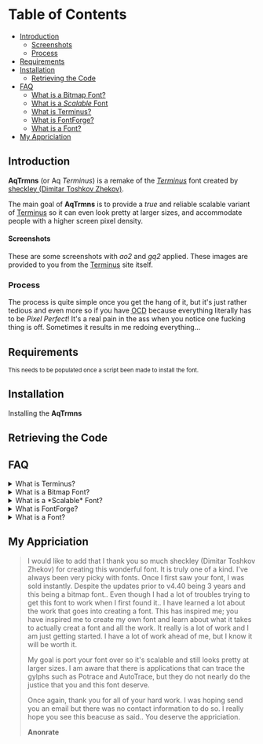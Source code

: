 # Table of Contents
- [Introduction](#introduction)
    - [Screenshots](#screenshots)
  - [Process](#process)
- [Requirements](#requirements)
- [Installation](#installation)
  - [Retrieving the Code](#tetrieving-the-code)
- [FAQ](#faq)
  - [What is a Bitmap Font?](#what-is-a-bitmap-font?)
  - [What is a *Scalable* Font](#what-is-a-scalable-font?)
  - [What is Terminus?](#what-is-terminus?)
  - [What is FontForge?](#what-is-font-forge?)
  - [What is a Font?](#what-is-a-font?)
- [My Appriciation](#icantspell)

## Introduction
**AqTrmns** (or Aq *Terminus*) is a remake of the *[Terminus][terminussite]* font created by [sheckley (Dimitar Toshkov Zhekov)][sheckley].

The main goal of **AqTrmns** is to provide a *true* and reliable scalable variant of [Terminus](terminussite) so it can even look pretty at larger sizes, and accommodate people with a higher screen pixel density.

#### Screenshots
These are some screenshots with *ao2* and *gq2* applied.  These images are provided to you from the [Terminus](terminusshots) site itself.

### Process
The process is quite simple once you get the hang of it, but it's just rather tedious and even more so if you have <abbr title="Obsessive Compulsive Disorder">OCD</abbr> because everything literally has to be *Pixel Perfect*!  It's a real pain in the ass when you notice one fucking thing is off. Sometimes it results in me redoing everything...

## Requirements
<sup>This needs to be populated once a script been made to install the font.</sup>

## Installation
Installing the **AqTrmns**
## Retrieving the Code

## FAQ
<details>
<summary><a name="what-is-terminus?">What is Terminus?</a></summary>
This is what is stated for what [Terminus](terminussite) is on the [Main Page](terminussite).

> Terminus Font is a clean, fixed width bitmap font, designed for long (8 and more hours per day) work with computers. Version 4.46 contains 1291 characters, covers about 120 language sets and supports ISO8859-1/2/5/7/9/13/15/16, Paratype-PT154/PT254, KOI8-R/U/E/F, Esperanto, many IBM, Windows and Macintosh code pages, as well as the IBM VGA, vt100 and xterm pseudographic characters.
</details>

<details>
<summary><a name="what-is-a-bitmap-font?">What is a Bitmap Font?</a></summary>
Currently [Terminus](terminussite) is just a [Bitmap](bitmapfonts) font which is essentially an image being for each character.  [Bitmaps](bitmapfonts) are also known to be called *Fixed Width* fonts and *Raster Fonts*.
</details>

<details>
<summary><a name="what-is-a-scalable-font?">What is a *Scalable* Font?</a></summary>
If you're reading this, you're wanting to know what a *Scalable* font is, and you may know scaling a font is usually done with [Bitmap](#what-is-a-bitmap?) fonts.

A lot of people probably wont know the term *Vector* or [Outline](outlinefonts) and know what they mean in the contexts of fonts.  In short these types of fonts are able to be *Scaled* without looking like shit.  I would explain how it's done but I only have a rough idea myself as I haven't really done that much research into it.
</details>

<details>
<summary><a name="what-is-fontforge?">What is FontForge?</a></summary>
[FontForge](fontforge) in short is an *awesome* Font Editor..

Here are some good reads [Design with FontForge](fontforgereads).
</details>

<details>
<summary><a name="what-is-a-font?">What is a Font?</a></summary>
If you're being serious..  Just leave..

But if you're actually being serious here is a link to a wiki article..  I'm not even going to format it for you for your convinence.  Or even spell check this part.  If you can't figure out how to go to a link that you can't just click on (Even though you probably can) but are scared because it's words.. Just leave.

https://en.wikipedia.org/wiki/Font
</details>

[terminussite]:http://terminus-font.sourceforge.net/ "Terminus Font Home Page"
[sheckley]:https://sourceforge.net/u/sheckley/profile/ "sheckley profile on Sourceforge"
[bitmapfonts]:https://en.wikipedia.org/wiki/Computer_font#Bitmap_fonts "Bitmap fonts"
[fontforge]:https://fontforge.github.io/en-US/ "FontForge Open Source Font Editor"
[terminusshots]:http://terminus-font.sourceforge.net/shots.html "Screenshots"
[outlinefonts]:https://en.wikipedia.org/wiki/Computer_font#Outline_fonts "Outline Fonts"
[fontforgeereads]:http://designwithfontforge.com/en-US/index.html "A book about how to create new Typefaces using FontForge"

<h2><a name="icantspell">My Appriciation</a></h2>

> I would like to add that I thank you so much sheckley (Dimitar Toshkov Zhekov) for creating this wonderful font.  It is truly one of a kind.  I've always been very picky with fonts.  Once I first saw your font, I was sold instantly.  Despite the updates prior to v4.40 being 3 years and this being a bitmap font..  Even though I had a lot of troubles trying to get this font to work when I first found it..  I have learned a lot about the work that goes into creating a font.  This has inspired me; you have inspired me to create my own font and learn about what it takes to actually creat a font and all the work.  It really is a lot of work and I am just getting started. I have a lot of work ahead of me, but I know it will be worth it.<p>My goal is port your font over so it's scalable and still looks pretty at larger sizes.  I am aware that there is applications that can trace the gylphs such as Potrace and AutoTrace, but they do not nearly do the justice that you and this font deserve.</p><p>Once again, thank you for all of your hard work.  I was hoping send you an email but there was no contact information to do so. I really hope you see this beacuse as said..  You deserve the appriciation.</p><p>**Anonrate**</p>
